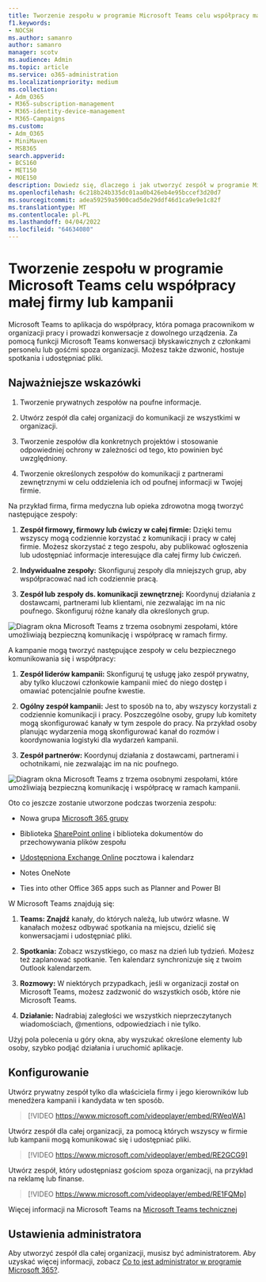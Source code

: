 ```yaml
---
title: Tworzenie zespołu w programie Microsoft Teams celu współpracy małej firmy lub kampanii
f1.keywords:
- NOCSH
ms.author: samanro
author: samanro
manager: scotv
ms.audience: Admin
ms.topic: article
ms.service: o365-administration
ms.localizationpriority: medium
ms.collection:
- Adm_O365
- M365-subscription-management
- M365-identity-device-management
- M365-Campaigns
ms.custom:
- Adm_O365
- MiniMaven
- MSB365
search.appverid:
- BCS160
- MET150
- MOE150
description: Dowiedz się, dlaczego i jak utworzyć zespół w programie Microsoft Teams, aby można było współpracować w małej firmie lub kampanii.
ms.openlocfilehash: 6c218b24b335dc01aa0b426eb4e95bccef3d20d7
ms.sourcegitcommit: adea59259a5900cad5de29ddf46d1ca9e9e1c82f
ms.translationtype: MT
ms.contentlocale: pl-PL
ms.lasthandoff: 04/04/2022
ms.locfileid: "64634080"
---
```

# <a name="create-a-team-in-microsoft-teams-so-your-small-business-or-campaign-can-collaborate"></a>Tworzenie zespołu w programie Microsoft Teams celu współpracy małej firmy lub kampanii

Microsoft Teams to aplikacja do współpracy, która pomaga pracownikom w organizacji pracy i prowadzi konwersacje z dowolnego urządzenia. Za pomocą funkcji Microsoft Teams konwersacji błyskawicznych z członkami personelu lub gośćmi spoza organizacji. Możesz także dzwonić, hostuje spotkania i udostępniać pliki.

## <a name="best-practices"></a>Najważniejsze wskazówki

1. Tworzenie prywatnych zespołów na poufne informacje.

2. Utwórz zespół dla całej organizacji do komunikacji ze wszystkimi w organizacji.

3. Tworzenie zespołów dla konkretnych projektów i stosowanie odpowiedniej ochrony w zależności od tego, kto powinien być uwzględniony.

4. Tworzenie określonych zespołów do komunikacji z partnerami zewnętrznymi w celu oddzielenia ich od poufnej informacji w Twojej firmie.

Na przykład firma, firma medyczna lub opieka zdrowotna mogą tworzyć następujące zespoły:

1. **Zespół firmowy, firmowy lub ćwiczy w całej firmie:** Dzięki temu wszyscy mogą codziennie korzystać z komunikacji i pracy w całej firmie. Możesz skorzystać z tego zespołu, aby publikować ogłoszenia lub udostępniać informacje interesujące dla całej firmy lub ćwiczeń.

2. **Indywidualne zespoły:** Skonfiguruj zespoły dla mniejszych grup, aby współpracować nad ich codziennie pracą.

3. **Zespół lub zespoły ds. komunikacji zewnętrznej:** Koordynuj działania z dostawcami, partnerami lub klientami, nie zezwalając im na nic poufnego. Skonfiguruj różne kanały dla określonych grup.

![Diagram okna Microsoft Teams z trzema osobnymi zespołami, które umożliwiają bezpieczną komunikację i współpracę w ramach firmy.](../media/m365-democracy-teams-business-collab.png)

A kampanie mogą tworzyć następujące zespoły w celu bezpiecznego komunikowania się i współpracy:

1. **Zespół liderów kampanii:** Skonfiguruj tę usługę jako zespół prywatny, aby tylko kluczowi członkowie kampanii mieć do niego dostęp i omawiać potencjalnie poufne kwestie.

2. **Ogólny zespół kampanii:** Jest to sposób na to, aby wszyscy korzystali z codziennie komunikacji i pracy. Poszczególne osoby, grupy lub komitety mogą skonfigurować kanały w tym zespole do pracy. Na przykład osoby planując wydarzenia mogą skonfigurować kanał do rozmów i koordynowania logistyki dla wydarzeń kampanii.

3. **Zespół partnerów:** Koordynuj działania z dostawcami, partnerami i ochotnikami, nie zezwalając im na nic poufnego.

![Diagram okna Microsoft Teams z trzema osobnymi zespołami, które umożliwiają bezpieczną komunikację i współpracę w ramach kampanii.](../media/m365-democracy-teams-collab.png)

Oto co jeszcze zostanie utworzone podczas tworzenia zespołu:

- Nowa grupa [Microsoft 365 grupy](/MicrosoftTeams/office-365-groups)

- Biblioteka [SharePoint online](/MicrosoftTeams/sharepoint-onedrive-interact) i biblioteka dokumentów do przechowywania plików zespołu

- [Udostępniona Exchange Online](/MicrosoftTeams/exchange-teams-interact) pocztowa i kalendarz

- Notes OneNote

- Ties into other Office 365 apps such as Planner and Power BI

W Microsoft Teams znajdują się:

1. **Teams: Znajdź** kanały, do których należą, lub utwórz własne. W kanałach możesz odbywać spotkania na miejscu, dzielić się konwersacjami i udostępniać pliki.

2. **Spotkania:** Zobacz wszystkiego, co masz na dzień lub tydzień. Możesz też zaplanować spotkanie. Ten kalendarz synchronizuje się z twoim Outlook kalendarzem.

3. **Rozmowy:** W niektórych przypadkach, jeśli w organizacji został on Microsoft Teams, możesz zadzwonić do wszystkich osób, które nie Microsoft Teams.

4. **Działanie:** Nadrabiaj zaległości we wszystkich nieprzeczytanych wiadomościach, @mentions, odpowiedziach i nie tylko.

Użyj pola polecenia u góry okna, aby wyszukać określone elementy lub osoby, szybko podjąć działania i uruchomić aplikacje.

## <a name="set-it-up"></a>Konfigurowanie

Utwórz prywatny zespół tylko dla właściciela firmy i jego kierowników lub menedżera kampanii i kandydata w ten sposób.

> [!VIDEO https://www.microsoft.com/videoplayer/embed/RWeqWA]

Utwórz zespół dla całej organizacji, za pomocą których wszyscy w firmie lub kampanii mogą komunikować się i udostępniać pliki.

> [!VIDEO https://www.microsoft.com/videoplayer/embed/RE2GCG9]

Utwórz zespół, który udostępniasz gościom spoza organizacji, na przykład na reklamę lub finanse.

> [!VIDEO https://www.microsoft.com/videoplayer/embed/RE1FQMp]

Więcej informacji na Microsoft Teams na [Microsoft Teams technicznej](/microsoftteams/microsoft-teams)

## <a name="admin-settings"></a>Ustawienia administratora

Aby utworzyć zespół dla całej organizacji, musisz być administratorem. Aby uzyskać więcej informacji, zobacz [Co to jest administrator w programie Microsoft 365?](https://support.office.com/article/what-is-an-admin-e123627e-4892-4461-b9aa-1b6d57a5cfa4?ui=en-US&rs=en-US&ad=US).